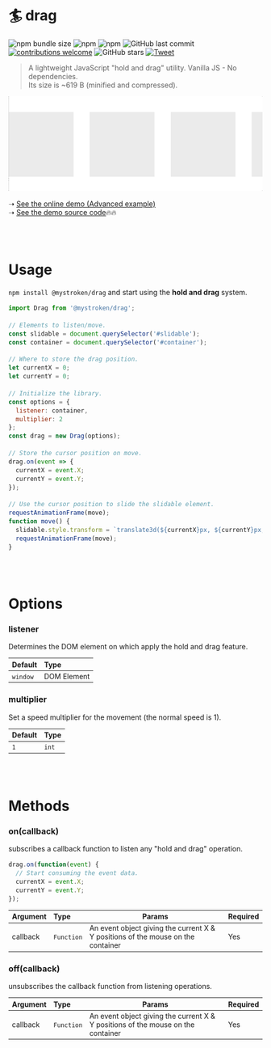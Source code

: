 # :surfer: drag


![npm bundle size](https://img.shields.io/bundlephobia/minzip/@mystroken/drag)
![npm](https://img.shields.io/npm/dw/@mystroken/drag)
![npm](https://img.shields.io/npm/v/@mystroken/drag)
![GitHub last commit](https://img.shields.io/github/last-commit/mystroken/drag)
[![contributions welcome](https://img.shields.io/badge/contributions-welcome-brightgreen.svg?style=flat)](https://github.com/mystroken/drag/issues)
![GitHub stars](https://img.shields.io/github/stars/mystroken/drag?style=social)
[![Tweet](https://img.shields.io/twitter/url/http/shields.io.svg?style=social)](https://twitter.com/intent/tweet?text=A%20lightweight%20utility%20to%20do%20%22hold%20and%20drag%22.&url=https://github.com/mystroken/drag&via=mystroken&hashtags=holdanddrag,slider,drag,js,creativecoding,developers)

<blockquote>
A lightweight JavaScript "hold and drag" utility. Vanilla JS - No dependencies.<br>
Its size is ~619 B (minified and compressed).
</blockquote>

![](https://github.com/mystroken/drag/raw/master/screenshot.gif)

➝ [See the online demo (Advanced example)](https://mystroken.github.io/drag/)
<br>
➝ [See the demo source code](https://github.com/mystroken/drag/tree/master/demo):fire::fire:

<br>
<br>

# Usage

```npm install @mystroken/drag``` and start using the **hold and drag** system.

```javascript
import Drag from '@mystroken/drag';

// Elements to listen/move.
const slidable = document.querySelector('#slidable');
const container = document.querySelector('#container');

// Where to store the drag position.
let currentX = 0;
let currentY = 0;

// Initialize the library.
const options = {
  listener: container,
  multiplier: 2
};
const drag = new Drag(options);

// Store the cursor position on move.
drag.on(event => {
  currentX = event.X;
  currentY = event.Y;
});

// Use the cursor position to slide the slidable element.
requestAnimationFrame(move);
function move() {
  slidable.style.transform = `translate3d(${currentX}px, ${currentY}px, 0px)`;
  requestAnimationFrame(move);
}
```

<br>
<br>

# Options

### listener

Determines the DOM element on which apply the hold and drag feature.

| Default    | Type        |
|:---------- |:----------- |
| `window`   | DOM Element |

### multiplier

Set a speed multiplier for the movement (the normal speed is 1).

| Default | Type  |
|:------- |:----- |
| `1`     | `int` |

<br>
<br>

# Methods

### on(callback)
subscribes a callback function to listen any "hold and drag" operation.

```javascript
drag.on(function(event) {
  // Start consuming the event data.
  currentX = event.X;
  currentY = event.Y;
});
```

| Argument  | Type      | Params                                                                           | Required |
|:--------- |:--------- | -------------------------------------------------------------------------------- | -------- |
| callback | `Function` | An event object giving the current X & Y positions of the mouse on the container | Yes      |


### off(callback)
unsubscribes the callback function from listening operations.

| Argument  | Type      | Params                                                                           | Required |
|:--------- |:--------- | -------------------------------------------------------------------------------- | -------- |
| callback | `Function` | An event object giving the current X & Y positions of the mouse on the container | Yes      |

